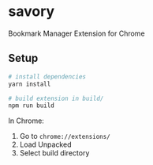 # savory

Bookmark Manager Extension for Chrome

## Setup

``` bash
# install dependencies
yarn install

# build extension in build/
npm run build
```

In Chrome:

1. Go to `chrome://extensions/`
2. Load Unpacked
3. Select build directory
